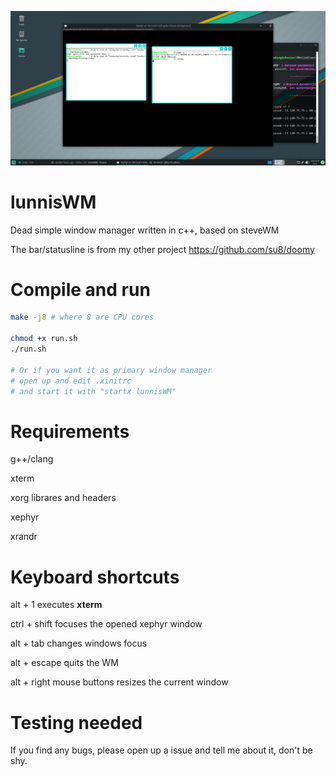 ![](pic.png)

# lunnisWM
Dead simple window manager written in c++, based on steveWM

The bar/statusline is from my other project https://github.com/su8/doomy

# Compile and run

```bash
make -j8 # where 8 are CPU cores

chmod +x run.sh
./run.sh

# Or if you want it as primary window manager
# open up and edit .xinitrc
# and start it with "startx lunnisWM"
```

# Requirements

g++/clang

xterm

xorg librares and headers

xephyr

xrandr

# Keyboard shortcuts

alt + 1 executes **xterm**

ctrl + shift focuses the opened xephyr window

alt + tab changes windows focus

alt + escape quits the WM

alt + right mouse buttons resizes the current window

# Testing needed

If you find any bugs, please open up a issue and tell me about it, don't be shy.
